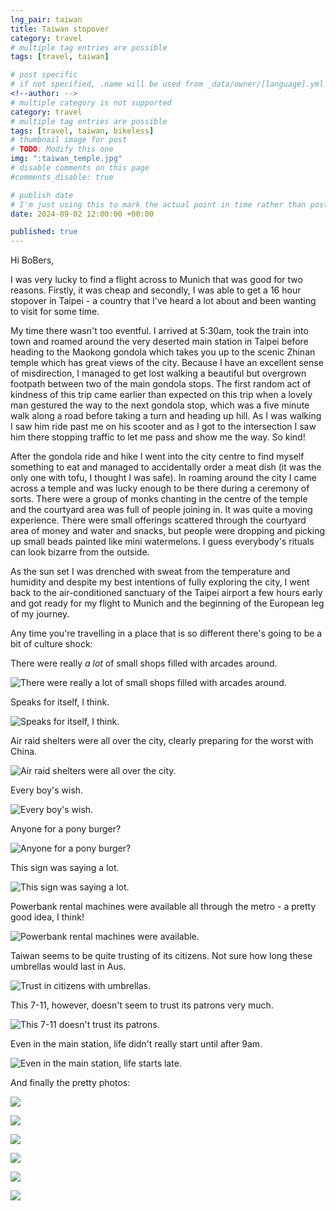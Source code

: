 ```yaml
---
lng_pair: taiwan
title: Taiwan stopover
category: travel
# multiple tag entries are possible
tags: [travel, taiwan]

# post specific
# if not specified, .name will be used from _data/owner/[language].yml
<!--author: -->
# multiple category is not supported
category: travel
# multiple tag entries are possible
tags: [travel, taiwan, bikeless]
# thumbnail image for post
# TODO: Modify this one
img: ":taiwan_temple.jpg"
# disable comments on this page
#comments_disable: true

# publish date
# I'm just using this to mark the actual point in time rather than post time. Post date is in the name
date: 2024-09-02 12:00:00 +00:00

published: true
---
```

Hi BoBers,

I was very lucky to find a flight across to Munich that was good for two reasons.
Firstly, it was cheap and secondly, I was able to get a 16 hour stopover in Taipei - a country that I've heard a lot about and been wanting to visit for some time.

My time there wasn't too eventful.
I arrived at 5:30am, took the train into town and roamed around the very deserted main station in Taipei before heading to the Maokong gondola which takes you up to the scenic Zhinan temple which has great views of the city.
Because I have an excellent sense of misdirection, I managed to get lost walking a beautiful but overgrown footpath between two of the main gondola stops.
The first random act of kindness of this trip came earlier than expected on this trip when a lovely man gestured the way to the next gondola stop, which was a five minute walk along a road before taking a turn and heading up hill.
As I was walking I saw him ride past me on his scooter and as I got to the intersection I saw him there stopping traffic to let me pass and show me the way.
So kind!

After the gondola ride and hike I went into the city centre to find myself something to eat and managed to accidentally order a meat dish (it was the only one with tofu, I thought I was safe).
In roaming around the city I came across a temple and was lucky enough to be there during a ceremony of sorts.
There were a group of monks chanting in the centre of the temple and the courtyard area was full of people joining in.
It was quite a moving experience.
There were small offerings scattered through the courtyard area of money and water and snacks, but people were dropping and picking up small beads painted like mini watermelons.
I guess everybody's rituals can look bizarre from the outside.

As the sun set I was drenched with sweat from the temperature and humidity and despite my best intentions of fully exploring the city, I went back to the air-conditioned sanctuary of the Taipei airport a few hours early and got ready for my flight to Munich and the beginning of the European leg of my journey.

Any time you're travelling in a place that is so different there's going to be a bit of culture shock:

There were really *a lot* of small shops filled with arcades around.

![There were really a lot of small shops filled with arcades around.](:taiwan_crane.jpg)


Speaks for itself, I think.

![Speaks for itself, I think.](:taiwan_bitch.jpg)


Air raid shelters were all over the city, clearly preparing for the worst with China.

![Air raid shelters were all over the city.](:taiwan_air_defense.jpg)


Every boy's wish.

![Every boy's wish.](:taiwan_make_a_wish.jpg)


Anyone for a pony burger?

![Anyone for a pony burger?](:taiwan_pony_burger.jpg)


This sign was saying a lot.

![This sign was saying a lot.](:taiwan_funny_sign.jpg)


Powerbank rental machines were available all through the metro - a pretty good idea, I think!

![Powerbank rental machines were available.](:taiwan_powerbank.jpg)


Taiwan seems to be quite trusting of its citizens. Not sure how long these umbrellas would last in Aus.

![Trust in citizens with umbrellas.](:taiwan_umbrella.jpg)


This 7-11, however, doesn't seem to trust its patrons very much.

![This 7-11 doesn't trust its patrons.](:taiwan_hardcore_store.jpg)


Even in the main station, life didn't really start until after 9am.

![Even in the main station, life starts late.](:taiwan_empty.jpg)


And finally the pretty photos:

![](:taiwan_path.jpg)

![](:taiwan_temple_framed.jpg)

![](:taiwan_temple.jpg)

![](:taiwan_buddha.jpg)

![](:taiwan_city_mix.jpg)

![](:taiwan_mopeds.jpg)

